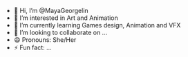 - 👋 Hi, I’m @MayaGeorgelin
- 👀 I’m interested in Art and Animation
- 🌱 I’m currently learning Games design, Animation and VFX
- 💞️ I’m looking to collaborate on ...
- 😄 Pronouns: She/Her
- ⚡ Fun fact: ...

<!---
MayaGeorgelin/MayaGeorgelin is a ✨ special ✨ repository because its `README.md` (this file) appears on your GitHub profile.
You can click the Preview link to take a look at your changes.
--->
